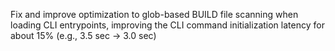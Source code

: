 Fix and improve optimization to glob-based BUILD file scanning when loading CLI entrypoints, improving the CLI command initialization latency for about 15% (e.g., 3.5 sec -> 3.0 sec)
